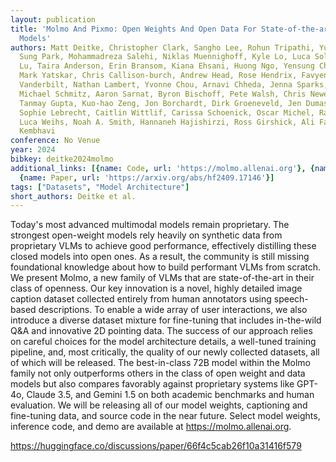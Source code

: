 ```yaml
---
layout: publication
title: 'Molmo And Pixmo: Open Weights And Open Data For State-of-the-art Multimodal
  Models'
authors: Matt Deitke, Christopher Clark, Sangho Lee, Rohun Tripathi, Yue Yang, Jae
  Sung Park, Mohammadreza Salehi, Niklas Muennighoff, Kyle Lo, Luca Soldaini, Jiasen
  Lu, Taira Anderson, Erin Bransom, Kiana Ehsani, Huong Ngo, Yensung Chen, Ajay Patel,
  Mark Yatskar, Chris Callison-burch, Andrew Head, Rose Hendrix, Favyen Bastani, Eli
  Vanderbilt, Nathan Lambert, Yvonne Chou, Arnavi Chheda, Jenna Sparks, Sam Skjonsberg,
  Michael Schmitz, Aaron Sarnat, Byron Bischoff, Pete Walsh, Chris Newell, Piper Wolters,
  Tanmay Gupta, Kuo-hao Zeng, Jon Borchardt, Dirk Groeneveld, Jen Dumas, Crystal Nam,
  Sophie Lebrecht, Caitlin Wittlif, Carissa Schoenick, Oscar Michel, Ranjay Krishna,
  Luca Weihs, Noah A. Smith, Hannaneh Hajishirzi, Ross Girshick, Ali Farhadi, Aniruddha
  Kembhavi
conference: No Venue
year: 2024
bibkey: deitke2024molmo
additional_links: [{name: Code, url: 'https://molmo.allenai.org'}, {name: Code, url: 'https://huggingface.co/discussions/paper/66f4c5cab26f10a31416f579'},
  {name: Paper, url: 'https://arxiv.org/abs/hf2409.17146'}]
tags: ["Datasets", "Model Architecture"]
short_authors: Deitke et al.
---
```

Today's most advanced multimodal models remain proprietary. The strongest open-weight models rely heavily on synthetic data from proprietary VLMs to achieve good performance, effectively distilling these closed models into open ones. As a result, the community is still missing foundational knowledge about how to build performant VLMs from scratch. We present Molmo, a new family of VLMs that are state-of-the-art in their class of openness. Our key innovation is a novel, highly detailed image caption dataset collected entirely from human annotators using speech-based descriptions. To enable a wide array of user interactions, we also introduce a diverse dataset mixture for fine-tuning that includes in-the-wild Q&A and innovative 2D pointing data. The success of our approach relies on careful choices for the model architecture details, a well-tuned training pipeline, and, most critically, the quality of our newly collected datasets, all of which will be released. The best-in-class 72B model within the Molmo family not only outperforms others in the class of open weight and data models but also compares favorably against proprietary systems like GPT-4o, Claude 3.5, and Gemini 1.5 on both academic benchmarks and human evaluation. We will be releasing all of our model weights, captioning and fine-tuning data, and source code in the near future. Select model weights, inference code, and demo are available at https://molmo.allenai.org.

https://huggingface.co/discussions/paper/66f4c5cab26f10a31416f579